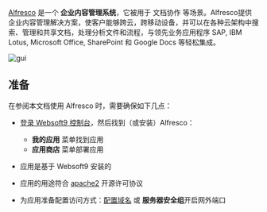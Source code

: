 [Alfresco](https://www.alfresco.com/) 是一个 **企业内容管理系统**，它被用于 文档协作  等场景。Alfresco提供企业内容管理解决方案，使客户能够跨云，跨移动设备，并可以在各种云架构中搜索、管理和共享文档，处理分析文件和流程，与领先业务应用程序 SAP, IBM Lotus, Microsoft Office, SharePoint 和 Google Docs 等轻松集成。


![gui](https://libs.websoft9.com/Websoft9/DocsPicture/zh/alfresco/alfresco-arcgui-websoft9.png)


## 准备

在参阅本文档使用 Alfresco 时，需要确保如下几点：

- [登录 Websoft9 控制台](./login-console)，然后找到（或安装）Alfresco：
  - **我的应用** 菜单找到应用 
  - **应用商店** 菜单部署应用

- 应用是基于 Websoft9 安装的


- 应用的用途符合 [apache2](https://opensource.org/licenses/Apache-2.0) 开源许可协议


- 为应用准备配置访问方式：[配置域名](./domain-set) 或 **服务器安全组**开启网外端口